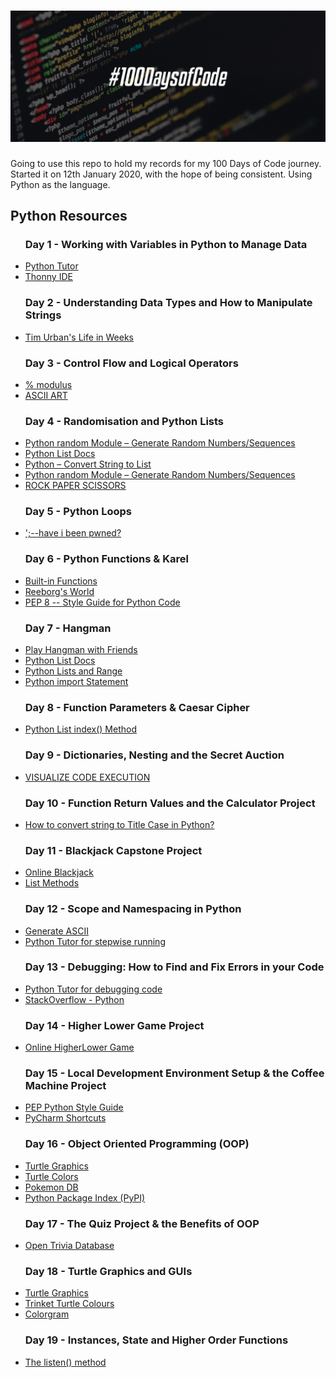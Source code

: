# <img src="./res/100DaysOfCode.jpg">
Going to use this repo to hold my records for my 100 Days of Code journey.
Started it on 12th January 2020, with the hope of being consistent.
Using Python as the language.

<h2>Python Resources</h2>
<ul>
    <h3>Day 1 - Working with Variables in Python to Manage Data</h3>
    <li><a href="http://pythontutor.com/">Python Tutor</a></li>
    <li><a href="https://thonny.org/">Thonny IDE</a></li>
    <h3>Day 2 - Understanding Data Types and How to Manipulate Strings</h3>
    <li><a href="https://waitbutwhy.com/2014/05/life-weeks.html">Tim Urban's Life in Weeks</a></li>
    <h3>Day 3 - Control Flow and Logical Operators</h3>
    <li><a href="https://python-reference.readthedocs.io/en/latest/docs/operators/modulus.html">% modulus</a></li>
    <li><a href="https://ascii.co.uk/art">ASCII ART</a></li>
    <h3>Day 4 - Randomisation and Python Lists</h3>
    <li><a href="https://www.askpython.com/python-modules/python-random-module-generate-random-numbers-sequences">Python random Module – Generate Random Numbers/Sequences</a></li>
    <li><a href="https://docs.python.org/3/tutorial/datastructures.html">Python List Docs</a></li>
    <li><a href="https://www.askpython.com/python/string/python-convert-string-to-list">Python – Convert String to List</a></li>
    <li><a href="https://www.askpython.com/python-modules/python-random-module-generate-random-numbers-sequences">Python random Module – Generate Random Numbers/Sequences</a></li>
    <li><a href="https://www.wrpsa.com/">ROCK PAPER SCISSORS</a></li>
    <h3>Day 5 - Python Loops</h3>
    <li><a href="https://haveibeenpwned.com/">';--have i been pwned?</a></li>
    <h3>Day 6 - Python Functions & Karel</h3>
    <li><a href="https://docs.python.org/3/library/functions.html">Built-in Functions</a></li>
    <li><a href="https://reeborg.ca/reeborg.html?lang=en&mode=python&menu=worlds%2Fmenus%2Freeborg_intro_en.json&name=Alone&url=worlds%2Ftutorial_en%2Falone.json">Reeborg's World</a></li>
    <li><a href="https://www.python.org/dev/peps/pep-0008/">PEP 8 -- Style Guide for Python Code</a></li>
    <h3>Day 7 - Hangman</h3>
    <li><a href="https://hangmanwordgame.com/?fca=1&success=0#/">Play Hangman with Friends</a></li>
    <li><a href="https://developers.google.com/edu/python/lists#for-and-in">Python List Docs</a></li>
    <li><a href="https://developers.google.com/edu/python/lists#range">Python Lists and Range</a></li>
    <li><a href="https://www.askpython.com/python/python-import-statement">Python import Statement</a></li>
    <h3>Day 8 - Function Parameters & Caesar Cipher</h3>
    <li><a href="https://www.w3schools.com/python/ref_list_index.asp">Python List index() Method</a></li>
    <h3>Day 9 - Dictionaries, Nesting and the Secret Auction</h3>
    <li><a href="http://www.pythontutor.com/">VISUALIZE CODE EXECUTION</a></li>
    <h3>Day 10 - Function Return Values and the Calculator Project</h3>
    <li><a href="https://stackoverflow.com/questions/8347048/how-to-convert-string-to-title-case-in-python">How to convert string to Title Case in Python?</a></li>
    <h3>Day 11 - Blackjack Capstone Project</h3>
    <li><a href="https://games.washingtonpost.com/games/blackjack/">Online Blackjack</a></li>
    <li><a href="https://developers.google.com/edu/python/lists#list-methods">List Methods</a></li>
    <h3>Day 12 - Scope and Namespacing in Python</h3>
    <li><a href="http://patorjk.com/software/taag/#p=display&f=Graffiti&t=Type%20Something%20">Generate ASCII</a></li>
    <li><a href="http://www.pythontutor.com/visualize.html#mode=edit">Python Tutor for stepwise running</a></li>
    <h3>Day 13 - Debugging: How to Find and Fix Errors in your Code</h3>
    <li><a href="http://www.pythontutor.com/visualize.html#mode=edit">Python Tutor for debugging code</a></li>
    <li><a href="https://stackoverflow.com/questions/tagged/python">StackOverflow - Python</a></li>
    <h3>Day 14 - Higher Lower Game Project</h3>
    <li><a href="http://www.higherlowergame.com/">Online HigherLower Game</a></li>
    <h3>Day 15 - Local Development Environment Setup & the Coffee Machine Project</h3>
    <li><a href="https://www.python.org/dev/peps/pep-0008/">PEP Python Style Guide</a></li>
    <li><a href="https://www.jetbrains.com/help/pycharm/running-and-debugging-shortcuts.html?keymap=secondary_windows">PyCharm Shortcuts</a></li>
    <h3>Day 16 - Object Oriented Programming (OOP)</h3>
    <li><a href="https://docs.python.org/3/library/turtle.html">Turtle Graphics</a></li>
    <li><a href="https://cs111.wellesley.edu/labs/lab01/colors">Turtle Colors</a></li>
    <li><a href="https://pokemondb.net/pokedex/game/x-y">Pokemon DB</a></li>
    <li><a href="https://pypi.org/">Python Package Index (PyPI)</a></li>
    <h3>Day 17 - The Quiz Project & the Benefits of OOP</h3>
    <li><a href="https://opentdb.com/">Open Trivia Database</a></li>
    <h3>Day 18 - Turtle Graphics and GUIs</h3>
    <li><a href="https://docs.python.org/3/library/turtle.html">Turtle Graphics</a></li>
    <li><a href="https://trinket.io/docs/colors">Trinket Turtle Colours</a></li>
    <li><a href="https://pypi.org/project/colorgram.py/">Colorgram</a></li>
    <h3>Day 19 - Instances, State and Higher Order Functions</h3>
    <li><a href="https://docs.python.org/3/library/turtle.html#turtle.listen">The listen() method</a></li>
</ul>